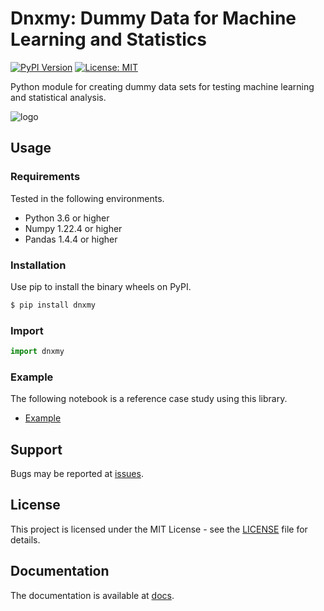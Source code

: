 # Dnxmy: Dummy Data for Machine Learning and Statistics
[![PyPI Version](https://img.shields.io/pypi/v/dnxmy.svg)](https://pypi.org/project/dnxmy/)
[![License: MIT](https://img.shields.io/badge/License-MIT-yellow.svg)](https://opensource.org/licenses/MIT)

Python module for creating dummy data sets for testing machine learning and statistical analysis.

![logo](https://user-images.githubusercontent.com/64354512/229360901-92ef0eb3-3ce0-46fe-bb55-37942a775b81.png)

## Usage
### Requirements
Tested in the following environments.

- Python 3.6 or higher
- Numpy 1.22.4 or higher
- Pandas 1.4.4 or higher

### Installation
Use pip to install the binary wheels on PyPI.
```bash 
$ pip install dnxmy
```

### Import

```python
import dnxmy
```

### Example
The following notebook is a reference case study using this library.

- [Example]()

## Support
Bugs may be reported at [issues](https://github.com/roseiricho/dnxmy/issues).

## License
This project is licensed under the MIT License - see the [LICENSE](https://github.com/roseiricho/dnxmy/blob/main/LICENSE) file for details.

## Documentation
The documentation is available at [docs](https://roseiricho.github.io/dnxmy/dnxmy.html#).